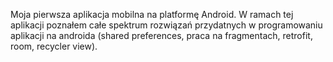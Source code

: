 Moja pierwsza aplikacja mobilna na platformę Android. W ramach tej aplikacji poznałem całe spektrum rozwiązań przydatnych w programowaniu aplikacji na androida (shared preferences, praca na fragmentach, retrofit, room, recycler view).
